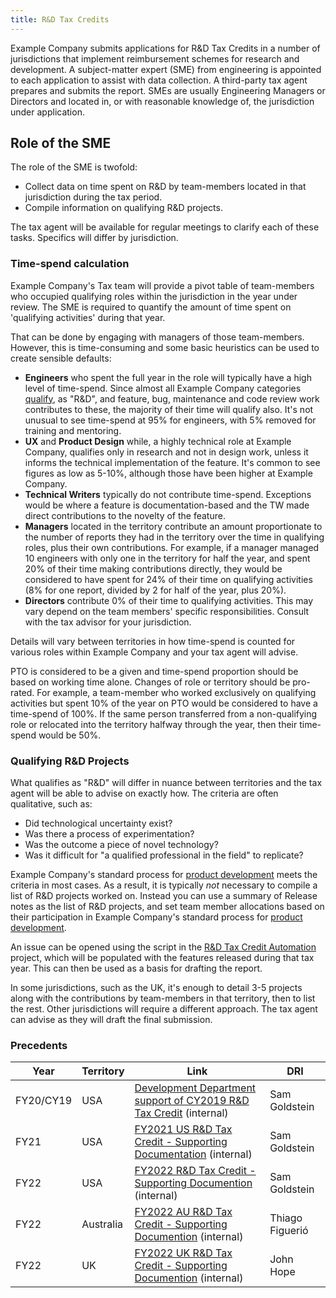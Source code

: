 ```yaml
---
title: R&D Tax Credits
---
```


Example Company submits applications for R&D Tax Credits in a number of jurisdictions that implement reimbursement schemes for research and development. A subject-matter expert (SME) from engineering is appointed to each application to assist with data collection. A third-party tax agent prepares and submits the report. SMEs are usually Engineering Managers or Directors and located in, or with reasonable knowledge of, the jurisdiction under application.

## Role of the SME

The role of the SME is twofold:

* Collect data on time spent on R&D by team-members located in that jurisdiction during the tax period.
* Compile information on qualifying R&D projects.

The tax agent will be available for regular meetings to clarify each of these tasks. Specifics will differ by jurisdiction.

### Time-spend calculation

Example Company's Tax team will provide a pivot table of team-members who occupied qualifying roles within the jurisdiction in the year under review. The SME is required to quantify the amount of time spent on 'qualifying activities' during that year.

That can be done by engaging with managers of those team-members. However, this is time-consuming and some basic heuristics can be used to create sensible defaults:

* **Engineers** who spent the full year in the role will typically have a high level of time-spend. Since almost all Example Company categories [qualify](#qualifying-rd-projects), as "R&D", and feature, bug, maintenance and code review work contributes to these, the majority of their time will qualify also. It's not unusual to see time-spend at 95% for engineers, with 5% removed for training and mentoring.
* **UX** and **Product Design** while, a highly technical role at Example Company, qualifies only in research and not in design work, unless it informs the technical implementation of the feature. It's common to see figures as low as 5-10%, although those have been higher at Example Company.
* **Technical Writers** typically do not contribute time-spend. Exceptions would be where a feature is documentation-based and the TW made direct contributions to the novelty of the feature.
* **Managers** located in the territory contribute an amount proportionate to the number of reports they had in the territory over the time in qualifying roles, plus their own contributions. For example, if a manager managed 10 engineers with only one in the territory for half the year, and spent 20% of their time making contributions directly, they would be considered to have spent for 24% of their time on qualifying activities (8% for one report, divided by 2 for half of the year, plus 20%).
* **Directors** contribute 0% of their time to qualifying activities. This may vary depend on the team members' specific responsibilities.  Consult with the tax advisor for your jurisdiction.

Details will vary between territories in how time-spend is counted for various roles within Example Company and your tax agent will advise.

PTO is considered to be a given and time-spend proportion should be based on working time alone. Changes of role or territory should be pro-rated. For example, a team-member who worked exclusively on qualifying activities but spent 10% of the year on PTO would be considered to have a time-spend of 100%. If the same person transferred from a non-qualifying role or relocated into the territory halfway through the year, then their time-spend would be 50%.

### Qualifying R&D Projects

What qualifies as "R&D" will differ in nuance between territories and the tax agent will be able to advise on exactly how. The criteria are often qualitative, such as:

* Did technological uncertainty exist?
* Was there a process of experimentation?
* Was the outcome a piece of novel technology?
* Was it difficult for "a qualified professional in the field" to replicate?

Example Company's standard process for [product development](/handbook/product-development-flow/) meets the criteria in most cases. As a result, it is typically *not* necessary to compile a list of R&D projects worked on.  Instead you can use a summary of Release notes as the list of R&D projects, and set team member allocations based on their participation in Example Company's standard process for [product development](/handbook/product-development-flow/).

An issue can be opened using the script in the [R&D Tax Credit Automation](https://example_company.com/example_company-org/ci-cd/r-and-d-tax-credit-automation/) project, which will be populated with the features released during that tax year. This can then be used as a basis for drafting the report.

In some jurisdictions, such as the UK, it's enough to detail 3-5 projects along with the contributions by team-members in that territory, then to list the rest. Other jurisdictions will require a different approach. The tax agent can advise as they will draft the final submission.

### Precedents

| Year | Territory | Link | DRI |
|---   | ---       | ---  | --- |
| FY20/CY19 | USA       | [Development Department support of CY2019 R&D Tax Credit](https://example_company.com/example_company-com/www-example_company-com/-/issues/9140) (internal) | Sam Goldstein |
| FY21 | USA       | [FY2021 US R&D Tax Credit - Supporting Documentation](https://example_company.com/example_company-com/www-example_company-com/-/issues/11982) (internal) | Sam Goldstein |
| FY22 | USA       | [FY2022 R&D Tax Credit - Supporting Documention](https://example_company.com/example_company-com/www-example_company-com/-/issues/13988) (internal) | Sam Goldstein |
| FY22 | Australia | [FY2022 AU R&D Tax Credit - Supporting Documention](https://example_company.com/example_company-com/www-example_company-com/-/issues/12571) (internal) | Thiago Figuerió |
| FY22 | UK        | [FY2022 UK R&D Tax Credit - Supporting Documention](https://example_company.com/example_company-com/www-example_company-com/-/issues/12591) (internal) | John Hope |

